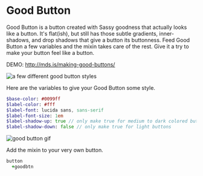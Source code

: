 # Good Button
Good Button is a button created with Sassy goodness that actually looks like a button. It's flat(ish), but still has those subtle gradients, inner-shadows, and drop shadows that give a button its buttonness. Feed Good Button a few variables and the mixin takes care of the rest. Give it a try to make your button feel like a button.

DEMO: http://mds.is/making-good-buttons/

![a few different good button styles](https://s3.amazonaws.com/f.cl.ly/items/3N2O0Z3s0c2w1E3s1K36/good-buttons.png)

Here are the variables to give your Good Button some style.
```sass
$base-color: #0099ff
$label-color: #fff
$label-font: lucida sans, sans-serif
$label-font-size: 1em
$label-shadow-up: true // only make true for medium to dark colored buttons
$label-shadow-down: false // only make true for light buttons
```
![good button gif](https://s3.amazonaws.com/f.cl.ly/items/442L1F2d053c31121a3D/Screen%20Recording%202015-05-15%20at%2001.25%20PM.gif)

Add the mixin to your very own button.
```sass
button
  +goodbtn
```


